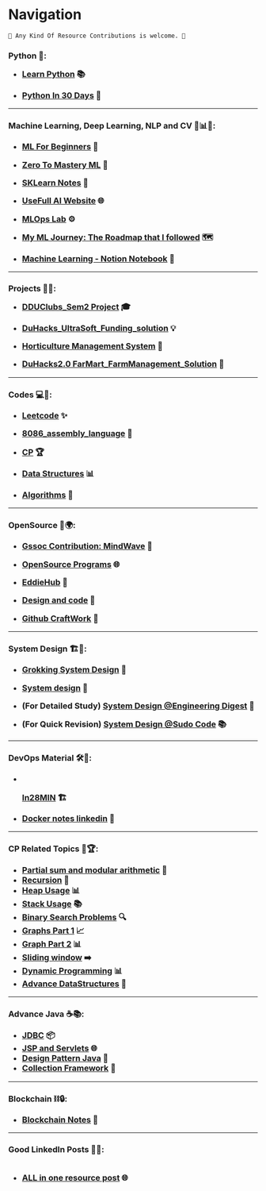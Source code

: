 # Navigation
```
🚀 Any Kind Of Resource Contributions is welcome. 🎉
```

<h3>Python 🐍: <ul><li>

[Learn Python](https://github.com/NisargPipaliya/learn-python) 📚</li><li>

[Python In 30 Days](https://github.com/NisargPipaliya/30-Days-Of-Python) 📅</li></ul></h3>

---

<h3>Machine Learning, Deep Learning, NLP and CV 🤖📊📖:<br><ul><li>
  
[ML For Beginners](https://github.com/NisargPipaliya/ML-For-Beginners) 🧠</li><li>

[Zero To Mastery ML](https://github.com/NisargPipaliya/zero-to-mastery-ml) 🚀</li><li>

[SKLearn Notes](https://github.com/NisargPipaliya/sklearn_notes) 📝</li><li>

[UseFull AI Website](https://github.com/NisargPipaliya/Useful-AI-WEBSITE-LIST) 🌐</li><li>

[MLOps Lab](https://github.com/NisargPipaliya/MLOps-Lab) ⚙️</li><li>

[My ML Journey: The Roadmap that I followed](https://github.com/NisargPipaliya/Material/blob/main/Myml_journey.md) 🗺️</li><li>

[Machine Learning - Notion Notebook](https://machine-learning-notes.notion.site/Machine-Learning-723dc503de0e40ba949420b7907bff3a?pvs=4) 📒</li></ul></h3>

---

<div><h3> Projects 📁🚀:<br><ul><li>

[DDUClubs_Sem2 Project](https://github.com/NisargPipaliya/DDUclubs) 🎓</li><li>

[DuHacks_UltraSoft_Funding_solution](https://github.com/NisargPipaliya/Duhacks) 💡</li><li>
  
[Horticulture Management System](https://github.com/NisargPipaliya/DBMS_2023) 🌱</li><li>
  
[DuHacks2.0 FarMart_FarmManagement_Solution](https://github.com/NisargPipaliya/DUHACKS2.0) 🌾</li></ul></h3></div>

---

<h3>Codes 💻📝:<br><ul><li>
  
[Leetcode](https://github.com/NisargPipaliya/leetcode) ✨</li><li>

[8086_assembly_language](https://github.com/NisargPipaliya/8086_asm) 🔧</li><li>
  
[CP](https://github.com/om-ashish-soni/Competitive-Programming) 🏆</li><li>

[Data Structures](https://www.youtube.com/@codencode) 📊</li><li>
  
[Algorithms](https://www.youtube.com/@TheAdityaVerma) 🧮</li></ul></h3>

---

<h3>OpenSource 👥🌍:<br><ul><li>
  
[Gssoc Contribution: MindWave](https://github.com/NisargPipaliya/GSSOC_MindWave) 🚀</li><li>
  
[OpenSource Programs](https://github.com/NisargPipaliya/Material/blob/main/opensource.md) 🌐</li><li>

[EddieHub](https://github.com/EddieHubCommunity) 🌟</li><li>

[Design and code](https://github.com/Design-and-Code) 🎨</li><li>

[Github CraftWork](https://github.com/github-craftwork) 🔨</li></ul></h3>

---

<h3>System Design 🏗️🔧:<br><ul><li>
  
[Grokking System Design](https://github.com/NisargPipaliya/Grokking-System-Design) 📐</li><li>
  
[System design](https://youtu.be/0LTXCcVRQi0) 🎥</li><li>

(For Detailed Study) [System Design @Engineering Digest](https://youtube.com/playlist?list=PLA3GkZPtsafZdyC5iucNM_uhqGJ5yFNUM) 📘</li><li>

(For Quick Revision) [System Design @Sudo Code](https://youtube.com/playlist?list=PLTCrU9sGyburBw9wNOHebv9SjlE4Elv5a) 📚</li></ul></h3>

---

<h3>DevOps Material 🛠️🚀:<ul><li><br>
  
[In28MIN](https://github.com/NisargPipaliya/devops-master-class) 🏗️</li><li>

[Docker notes linkedin](https://drive.google.com/drive/folders/1sflPL9u70e3GNW3Ndir7IrtgJvDHX1K_) 🐳</li></ul></h3>

---

<h3>CP Related Topics 🧠🏆:<br>
  
- [Partial sum and modular arithmetic](https://www.youtube.com/@csalgo5671/playlists) 🔢
- [Recursion](https://www.youtube.com/watch?v=kHi1DUhp9kM&list=PL_z_8CaSLPWeT1ffjiImo0sYTcnLzo-wY&pp=iAQB) 🔁
- [Heap Usage](https://www.youtube.com/watch?v=hW8PrQrvMNc&list=PL_z_8CaSLPWdtY9W22VjnPxG30CXNZpI9&pp=iAQB) 📊
- [Stack Usage](https://www.youtube.com/watch?v=P1bAPZg5uaE&list=PL_z_8CaSLPWdeOezg68SKkeLN4-T_jNHd&pp=iAQB) 📚
- [Binary Search Problems](https://www.youtube.com/watch?v=j7NodO9HIbk&list=PL_z_8CaSLPWeYfhtuKHj-9MpYb6XQJ_f2&pp=iAQB) 🔍
- [Graphs Part 1](https://www.youtube.com/watch?v=s7zE4Nmc2Fg&list=PL5DyztRVgtRVLwNWS7Rpp4qzVVHJalt22) 📈
- [Graph Part 2](https://www.youtube.com/watch?v=eaD68J3NNdE&list=PL5DyztRVgtRW0Kdd8i1xML7t-ge56XRQR) 📊
- [Sliding window](https://www.youtube.com/watch?v=EHCGAZBbB88&list=PL_z_8CaSLPWeM8BDJmIYDaoQ5zuwyxnfj&pp=iAQB) ➡️
- [Dynamic Programming](https://www.youtube.com/watch?v=nqowUJzG-iM&list=PL_z_8CaSLPWekqhdCPmFohncHwz8TY2Go&pp=iAQB) 📊
- [Advance DataStructures](https://www.youtube.com/watch?v=8h80p_rYv1Y&list=PLv9sD0fPjvSHqIOLTIvHJWjkdH0IdzmXT) 🌟</h3>

---

<h3>Advance Java ☕📚: <br>
  
- [JDBC](https://www.youtube.com/watch?v=6EF8XPJp-No&list=PL0zysOflRCenjuvOwumYLG9TCsEQZrV2M) 📦
- [JSP and Servlets](https://youtube.com/playlist?list=PLGTrAf5-F1YIX68uT78FFtA3R3zajVFJz&si=Yznx-IfnUFSBwZYY) 🌐
- [Design Pattern Java](https://youtube.com/playlist?list=PLzS3AYzXBoj8t5hPykr5VU7jG-kEim-LX) 📐
- [Collection Framework](https://www.youtube.com/watch?v=Od-4hMfBkMI&list=PLlhM4lkb2sEiOcuH1g-CUuU288qmMNpyj) 🧰</h3>

---

<h3>Blockchain ⛓️🔒:<ul><li>
  
  [Blockchain Notes](https://github.com/NisargPipaliya/Blockchain-Notes) 📝</li></ul></h3>

---
<h3>Good LinkedIn Posts 📰📑: 
<br><br>   
  
- [ALL in one resource post](https://www.linkedin.com/posts/parassaini_jobs-india-marketing-activity-7055431507628163072-a1fr?utm_source=share&utm_medium=member_desktop) 🌐</h3>
